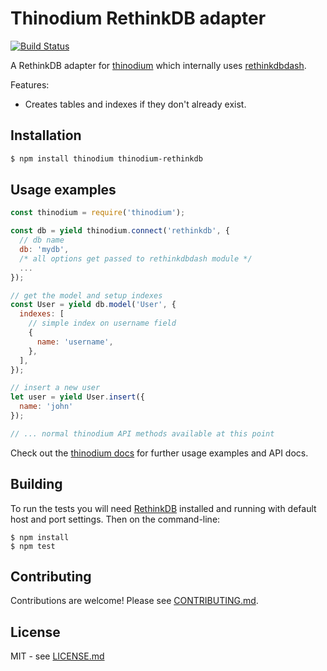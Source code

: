 # Thinodium RethinkDB adapter

[![Build Status](https://travis-ci.org/hiddentao/thinodium-rethinkdb.svg?branch=master)](http://travis-ci.org/hiddentao/thinodium-rethinkdb)

A RethinkDB adapter for [thinodium](https://github.com/hiddentao/thinodium) 
which internally uses [rethinkdbdash](https://github.com/neumino/rethinkdbdash).

Features:

* Creates tables and indexes if they don't already exist.

## Installation

```bash
$ npm install thinodium thinodium-rethinkdb
```

## Usage examples

```js
const thinodium = require('thinodium');

const db = yield thinodium.connect('rethinkdb', {
  // db name
  db: 'mydb',
  /* all options get passed to rethinkdbdash module */
  ...
});

// get the model and setup indexes
const User = yield db.model('User', {
  indexes: [
    // simple index on username field
    {
      name: 'username',
    },
  ],
});

// insert a new user
let user = yield User.insert({
  name: 'john'
});

// ... normal thinodium API methods available at this point
```

Check out the [thinodium docs](https://hiddentao.github.io/thinodium) for further usage examples and API docs.

## Building

To run the tests you will need [RethinkDB](https://www.rethinkdb.com/) installed 
and running with default host and port settings. Then on the command-line:

    $ npm install
    $ npm test

## Contributing

Contributions are welcome! Please see [CONTRIBUTING.md](https://github.com/hiddentao/thinodium-rethinkdb/blob/master/CONTRIBUTING.md).

## License

MIT - see [LICENSE.md](https://github.com/hiddentao/thinodium-rethinkdb/blob/master/LICENSE.md)


